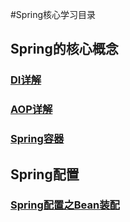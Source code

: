 #Spring核心学习目录

## Spring的核心概念

### [DI详解](DI详解.md)

### [AOP详解](AOP详解.md)

### [Spring容器](Spring容器.md)

## Spring配置

### [Spring配置之Bean装配](Spring配置之Bean装配.md)
